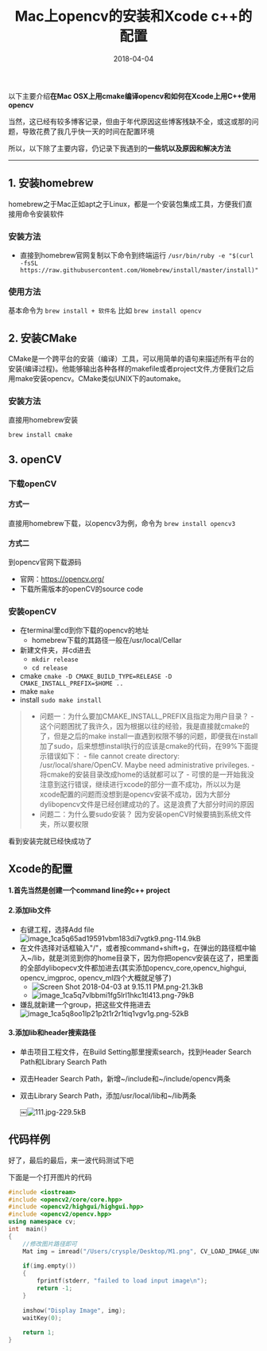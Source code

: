 ﻿---
title: Mac上opencv的安装和Xcode c++的配置
date: 2018-04-04
tags:
- tutorial
---

以下主要介绍**在Mac OSX上用cmake编译opencv和如何在Xcode上用C++使用opencv**

当然，这已经有较多博客记录，但由于年代原因这些博客残缺不全，或这或那的问题，导致花费了我几乎快一天的时间在配置环境

所以，以下除了主要内容，仍记录下我遇到的**一些坑以及原因和解决方法**


<!--more-->

---

## 1. 安装homebrew

homebrew之于Mac正如apt之于Linux，都是一个安装包集成工具，方便我们直接用命令安装软件

### 安装方法

- 直接到homebrew官网复制以下命令到终端运行
`/usr/bin/ruby -e "$(curl -fsSL https://raw.githubusercontent.com/Homebrew/install/master/install)"`

### 使用方法

基本命令为 
`brew install + 软件名`
比如
`brew install opencv`

## 2. 安装CMake

CMake是一个跨平台的安装（编译）工具，可以用简单的语句来描述所有平台的安装(编译过程)。他能够输出各种各样的makefile或者project文件,方便我们之后用make安装opencv。CMake类似UNIX下的automake。

### 安装方法

直接用homebrew安装

`
brew install cmake
`

## 3. openCV

### 下载openCV

#### 方式一

直接用homebrew下载，以opencv3为例，命令为
`
brew install opencv3
`

#### 方式二

到opencv官网下载源码

- 官网：https://opencv.org/
- 下载所需版本的openCV的source code

### 安装openCV

- 在terminal里cd到你下载的opencv的地址
    - homebrew下载的其路径一般在/usr/local/Cellar
- 新建文件夹，并cd进去
    - `mkdir release`
    - `cd release`
- cmake
    `cmake -D CMAKE_BUILD_TYPE=RELEASE -D CMAKE_INSTALL_PREFIX=$HOME ..`  
- make
    `
    make
    `
- install
    `
    sudo make install
    `

> - 问题一：为什么要加CMAKE_INSTALL_PREFIX且指定为用户目录？
    - 这个问题困扰了我许久，因为根据以往的经验，我是直接就cmake的了，但是之后的make install一直遇到权限不够的问题，即便我在install加了sudo，后来想想install执行的应该是cmake的代码，在99%下面提示错误如下：
    - file cannot create directory: /usr/local/share/OpenCV. Maybe need administrative privileges.
    - 将cmake的安装目录改成home的话就都可以了
    - 可恨的是一开始我没注意到这行错误，继续进行xcode的部分一直不成功，所以以为是xcode配置的问题而没想到是opencv安装不成功，因为大部分dylibopencv文件是已经创建成功的了。这是浪费了大部分时间的原因
> - 问题二：为什么要sudo安装？
    因为安装openCV时候要搞到系统文件夹，所以要权限
    
    
看到安装完就已经快成功了

## Xcode的配置

#### 1.首先当然是创建一个command line的c++ project
#### 2.添加lib文件

- 右键工程，选择Add file
    ![image_1ca5q65ad19591vbm183di7vgtk9.png-114.9kB][1]
- 在文件选择对话框输入"/"，或者按command+shift+g，在弹出的路径框中输入~/lib，就是浏览到你的home目录下，因为你把opencv安装在这了，把里面的全部dylibopecv文件都加进去(其实添加opencv_core,opencv_highgui, opencv_imgproc, opencv_ml四个大概就足够了)
    - ![Screen Shot 2018-04-03 at 9.15.11 PM.png-21.3kB][2]
    - ![image_1ca5q7vlbbmi1fg5lrl1hkc1tl413.png-79kB][3]
- 嫌乱就新建一个group，把这些文件拖进去
    ![image_1ca5q8oo1lp21p2t1r2r1tiq1vgv1g.png-52kB][4]

#### 3.添加lib和header搜索路径

- 单击项目工程文件，在Build Setting那里搜索search，找到Header Search Path和Library Search Path
- 双击Header Search Path，新增~/include和~/include/opencv两条
- 双击Library Search Path，添加/usr/local/lib和~/lib两条

    ￼![111.jpg-229.5kB][5]



## 代码样例

好了，最后的最后，来一波代码测试下吧

下面是一个打开图片的代码

```c++
#include <iostream>
#include <opencv2/core/core.hpp>
#include <opencv2/highgui/highgui.hpp>
#include <opencv2/opencv.hpp>
using namespace cv;
int  main()
{
    //修改图片路径即可
    Mat img = imread("/Users/crysple/Desktop/M1.png", CV_LOAD_IMAGE_UNCHANGED);
    
    if(img.empty())
    {
        fprintf(stderr, "failed to load input image\n");
        return -1;
    }
    
    imshow("Display Image", img);
    waitKey(0);
    
    return 1;
}

```


  [1]: http://static.zybuluo.com/jyyzzj/l5w93p8ckp3ym3waqgy93kl0/image_1ca5q65ad19591vbm183di7vgtk9.png
  [2]: http://static.zybuluo.com/jyyzzj/pqzt8yhued77gipraeo94inf/Screen%20Shot%202018-04-03%20at%209.39.37%20PM.png
  [3]: http://static.zybuluo.com/jyyzzj/imwvm4lenf8ftmc54k1ae2mn/image_1ca5q7vlbbmi1fg5lrl1hkc1tl413.png
  [4]: http://static.zybuluo.com/jyyzzj/nj6myyp8wlrvx2xa2u8bpk1f/image_1ca5q8oo1lp21p2t1r2r1tiq1vgv1g.png
  [5]: http://static.zybuluo.com/jyyzzj/vwrb663ldwxtp7pewck2zkgr/111.jpg